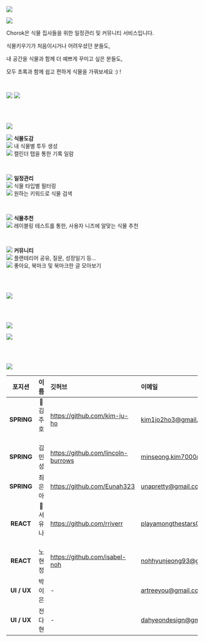 ![](https://imgbuckett.s3.ap-northeast-2.amazonaws.com/meta.png)


![](https://imgbuckett.s3.ap-northeast-2.amazonaws.com/6.png)

Chorok은 식물 집사들을 위한 일정관리 및 커뮤니티 서비스입니다.

식물키우기가 처음이시거나 어려우셨던 분들도,

내 공간을 식물과 함께 더 예쁘게 꾸미고 싶은 분들도,

모두 초록과 함께 쉽고 편하게 식물을 가꿔보세요 :) !

<br/>

[![](https://imgbuckett.s3.ap-northeast-2.amazonaws.com/chorokbutton.png)](https://chorok.kr)
[![](https://imgbuckett.s3.ap-northeast-2.amazonaws.com/notionbutton.png)](https://ruby-bus-cab.notion.site/Chorok-17c03b3d9c9540108fa9edbb27b9cd82)

<br/>
<br/>

![](https://imgbuckett.s3.ap-northeast-2.amazonaws.com/1.png)


![](https://imgbuckett.s3.ap-northeast-2.amazonaws.com/dot1.png) **식물도감** <br/>
![](https://imgbuckett.s3.ap-northeast-2.amazonaws.com/dash1.png) 내 식물별 투두 생성 <br/>
![](https://imgbuckett.s3.ap-northeast-2.amazonaws.com/dash1.png) 캘린더 탭을 통한 기록 일람

<br/>

![](https://imgbuckett.s3.ap-northeast-2.amazonaws.com/dot1.png) **일정관리** <br/>
![](https://imgbuckett.s3.ap-northeast-2.amazonaws.com/dash1.png) 식물 타입별 필터링 <br/>
![](https://imgbuckett.s3.ap-northeast-2.amazonaws.com/dash1.png) 원하는 키워드로 식물 검색

<br/>

![](https://imgbuckett.s3.ap-northeast-2.amazonaws.com/dot1.png) **식물추천** <br/>
![](https://imgbuckett.s3.ap-northeast-2.amazonaws.com/dash1.png) 레이블링 테스트를 통한, 사용자 니즈에 알맞는 식물 추천

<br/>


![](https://imgbuckett.s3.ap-northeast-2.amazonaws.com/dot1.png) **커뮤니티** <br/>
![](https://imgbuckett.s3.ap-northeast-2.amazonaws.com/dash1.png) 플랜테리어 공유, 질문, 성장일기 등... <br/>
![](https://imgbuckett.s3.ap-northeast-2.amazonaws.com/dash1.png) 좋아요, 북마크 및 북마크한 글 모아보기

<br/>
<br/>

![](https://imgbuckett.s3.ap-northeast-2.amazonaws.com/git/architecture.png)

<br/>
<br/>

![](https://imgbuckett.s3.ap-northeast-2.amazonaws.com/3.png)

![](https://imgbuckett.s3.ap-northeast-2.amazonaws.com/erd.png)

<br/>
<br/>

![](https://imgbuckett.s3.ap-northeast-2.amazonaws.com/4.png)


|**포지션**|이름|깃허브|이메일|
|:---:|:---:|:---|:---|
|**SPRING**|🔰김주호 　| https://github.com/kim-ju-ho | kim1jo2ho3@gmail.com |
|**SPRING**|김민성| https://github.com/lincoln-burrows | minseong.kim7000@gmail.com |
|**SPRING**|최은아| https://github.com/Eunah323 | unapretty@gmail.com |
|**REACT**|🔰서유나 　| https://github.com/rriverr | playamongthestars000@gmail.com |
|**REACT**|노현정| https://github.com/isabel-noh | nohhyunjeong93@gmail.com |
|**UI / UX**|박이은| - | artreeyou@gmail.com |
|**UI / UX**|전다현| - | dahyeondesign@gmail.com |

<br/>
<br/>
